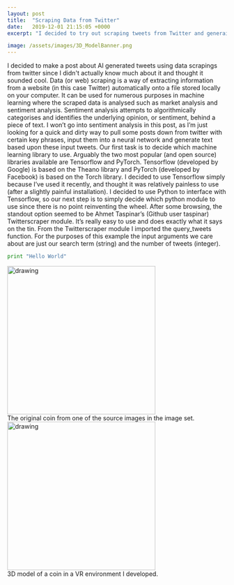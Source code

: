 ```yaml
---
layout: post
title:  "Scraping Data from Twitter"
date:   2019-12-01 21:15:05 +0000
excerpt: "I decided to try out scraping tweets from Twitter and generaing tweets based upon the input"

image: /assets/images/3D_ModelBanner.png
---
```

I decided to make a post about AI generated tweets using data scrapings from twitter since I didn't actually know much about it and thought it sounded cool.
Data (or web) scraping is a way of extracting information from a website (in this case Twitter) automatically onto a file stored locally on your computer. 
It can be used for numerous purposes in machine learning where the scraped data is analysed such as market analysis and sentiment analysis. Sentiment analysis attempts to algorithmically categorises and identifies the underlying opinion, or sentiment, behind a piece of text. 
I won’t go into sentiment analysis in this post, as I’m just looking for a quick and dirty way to pull some posts down from twitter with certain key phrases, input them into a neural network and generate text based upon these input tweets. 
Our first task is to decide which machine learning library to use. Arguably the two most popular (and open source) libraries available are Tensorflow and PyTorch.
Tensorflow (developed by Google) is based on the Theano library and PyTorch (developed by Facebook) is based on the Torch library.
I decided to use Tensorflow simply because I’ve used it recently, and thought it was relatively painless to use (after a slightly painful installation).
I decided to use Python to interface with Tensorflow, so our next step is to simply decide which python module to use since there is no point reinventing the wheel. After some browsing, the standout option seemed to be Ahmet Taspinar’s (Github user taspinar) Twitterscraper module. It’s really easy to use and does exactly what it says on the tin.
From the Twitterscraper module I imported the query_tweets function. For the purposes of this example the input arguments we care about are just our search term (string) and the number of tweets (integer).


```python
print "Hello World"
```


<div class="center">
<img src="/assets/images/IMG_0817a.png" alt="drawing" width="340" />
</div>

<div class="center">
The original coin from one of the source images in the image set.
</div>

<div class="center">
<img src="/assets/images/3D_coin.gif" alt="drawing" width="340" />
</div>

 <div class="center">
3D model of a coin in a VR environment I developed.
</div>



[models-link]: https://sketchfab.com/MatthewMcGuigan

